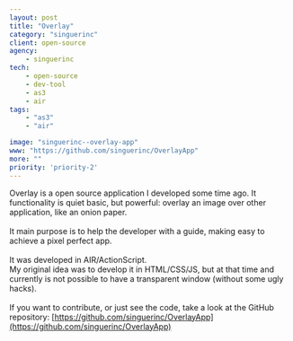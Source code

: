 ```yaml
---
layout: post
title: "Overlay"
category: "singuerinc"
client: open-source
agency:
    - singuerinc
tech:
    - open-source
    - dev-tool
    - as3
    - air
tags:
    - "as3"
    - "air"

image: "singuerinc--overlay-app"
www: "https://github.com/singuerinc/OverlayApp"
more: ""
priority: 'priority-2'
---
```


Overlay is a open source application I developed some time ago. It functionality is quiet basic, but powerful: overlay an image over other application, like an onion paper.
<br/><br/>
It main purpose is to help the developer with a guide, making easy to achieve a pixel perfect app.
<br/><br/>
It was developed in AIR/ActionScript.
<br/>
My original idea was to develop it in HTML/CSS/JS, but at that time and currently is not possible to have a transparent window (without some ugly hacks). 
<br/><br/>
If you want to contribute, or just see the code, take a look at the GitHub repository: [https://github.com/singuerinc/OverlayApp](https://github.com/singuerinc/OverlayApp)
